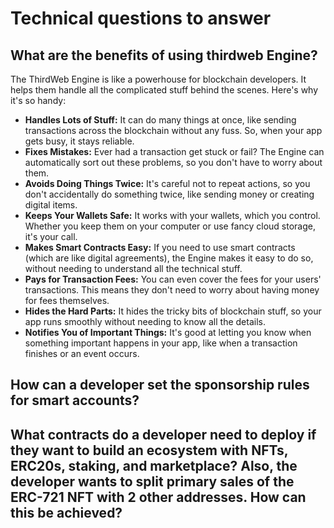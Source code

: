 # Technical questions to answer

## What are the benefits of using thirdweb Engine?
The ThirdWeb Engine is like a powerhouse for blockchain developers. It helps them handle all the complicated stuff behind the scenes. Here's why it's so handy:

- **Handles Lots of Stuff:** It can do many things at once, like sending transactions across the blockchain without any fuss. So, when your app gets busy, it stays reliable.
- **Fixes Mistakes:** Ever had a transaction get stuck or fail? The Engine can automatically sort out these problems, so you don't have to worry about them.
- **Avoids Doing Things Twice:** It's careful not to repeat actions, so you don't accidentally do something twice, like sending money or creating digital items.
- **Keeps Your Wallets Safe:** It works with your wallets, which you control. Whether you keep them on your computer or use fancy cloud storage, it's your call.
- **Makes Smart Contracts Easy:** If you need to use smart contracts (which are like digital agreements), the Engine makes it easy to do so, without needing to understand all the technical stuff.
- **Pays for Transaction Fees:** You can even cover the fees for your users' transactions. This means they don't need to worry about having money for fees themselves.
- **Hides the Hard Parts:** It hides the tricky bits of blockchain stuff, so your app runs smoothly without needing to know all the details.
- **Notifies You of Important Things:** It's good at letting you know when something important happens in your app, like when a transaction finishes or an event occurs.

  
## How can a developer set the sponsorship rules for smart accounts?

##  What contracts do a developer need to deploy if they want to build an ecosystem with NFTs, ERC20s, staking, and marketplace? Also, the developer wants to split primary sales of the ERC-721 NFT with 2 other addresses. How can this be achieved?

